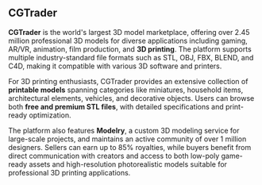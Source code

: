 ## CGTrader

**CGTrader** is the world's largest 3D model marketplace, offering over 2.45 million professional 3D models for diverse applications including gaming, AR/VR, animation, film production, and **3D printing**. The platform supports multiple industry-standard file formats such as STL, OBJ, FBX, BLEND, and C4D, making it compatible with various 3D software and printers.

For 3D printing enthusiasts, CGTrader provides an extensive collection of **printable models** spanning categories like miniatures, household items, architectural elements, vehicles, and decorative objects. Users can browse both **free and premium STL files**, with detailed specifications and print-ready optimization.

The platform also features **Modelry**, a custom 3D modeling service for large-scale projects, and maintains an active community of over 1 million designers. Sellers can earn up to 85% royalties, while buyers benefit from direct communication with creators and access to both low-poly game-ready assets and high-resolution photorealistic models suitable for professional 3D printing applications.